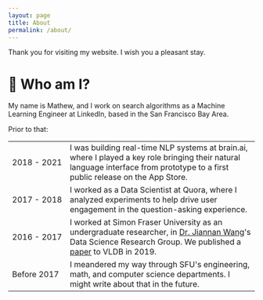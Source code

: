 ```yaml
---
layout: page
title: About
permalink: /about/
---
```


Thank you for visiting my website. I wish you a pleasant stay.

# 🔎 Who am I? 
My name is Mathew, and I work on search algorithms as a Machine Learning Engineer at LinkedIn, based in the San Francisco Bay Area.

Prior to that:

<table>
  <tr>
    <td nowrap>2018 - 2021</td>
    <td>I was building real-time NLP systems at brain.ai, where I played a key role bringing their natural language interface from prototype to a first public release on the App Store.</td>
  </tr>
  <tr>
    <td nowrap>2017 - 2018</td>
    <td>I worked as a Data Scientist at Quora, where I analyzed experiments to help drive user engagement in the question-asking experience.</td>
  </tr>
  <tr>
    <td nowrap>2016 - 2017</td>
    <td>I worked at Simon Fraser University as an undergraduate researcher, in <a href="https://www2.cs.sfu.ca/~jnwang/">Dr. Jiannan Wang</a>'s Data Science Research Group. We published a <a href="https://www2.cs.sfu.ca/~jnwang/papers/TR-TAR.pdf">paper</a> to VLDB in 2019.</td>
  </tr>
  <tr>
    <td nowrap>Before 2017</td>
    <td>I meandered my way through SFU's engineering, math, and computer science departments. I might write about that in the future.</td>
  </tr>
</table>